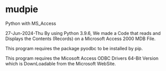 # mudpie
Python with MS_Access

27-Jun-2024-Thu By using Python 3.9.6, We made a Code that reads and Displays the Contents (Records) on a Microsoft Access 2000 MDB File.

This program requires the package pyodbc to be installed by pip.

This program requires the Micosoft Access ODBC Drivers 64-Bit Version
which is DownLoadable from the Microsoft WebSite.
